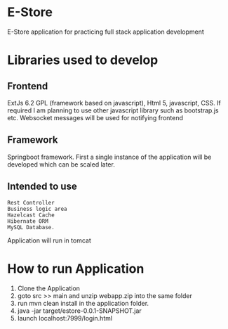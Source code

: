# E-Store
E-Store application for practicing full stack application development

# Libraries used to develop
## Frontend
  ExtJs 6.2 GPL (framework based on javascript), Html 5, javascript, CSS.
  If required I am planning to use other javascript library such as bootstrap.js etc.
  Websocket messages will be used for notifying frontend
## Framework 
  Springboot framework. First a single instance of the application will be developed which can be scaled later.
## Intended to use
    Rest Controller 
    Business logic area
    Hazelcast Cache
    Hibernate ORM 
    MySQL Database.

Application will run in tomcat
# How to run Application
1. Clone the Application
2. goto src >> main and unzip webapp.zip into the same folder
3. run mvn clean install in the application folder.
4. java -jar target/estore-0.0.1-SNAPSHOT.jar
5. launch localhost:7999/login.html


